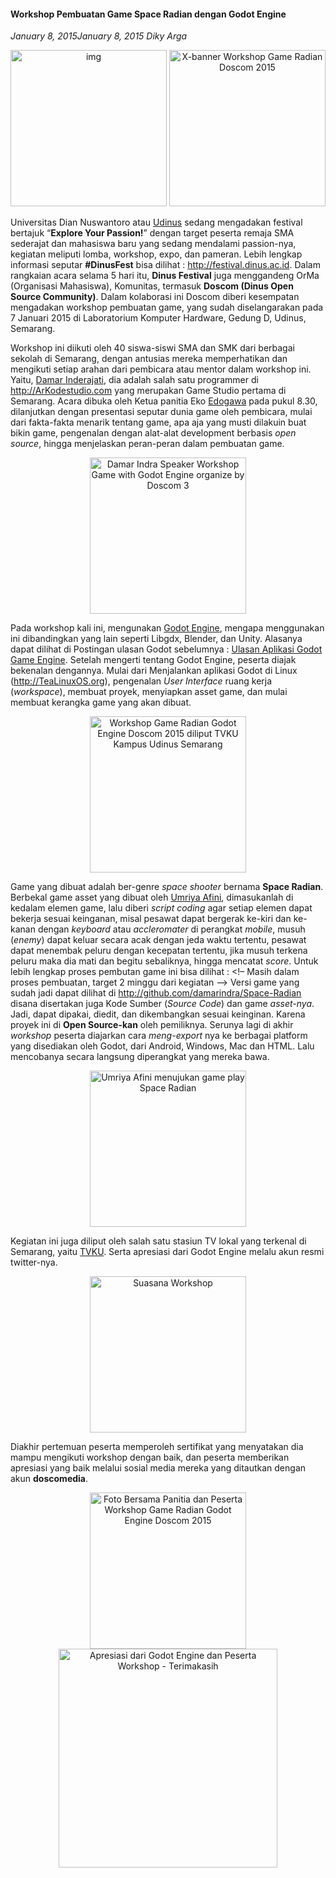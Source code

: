 #### Workshop Pembuatan Game Space Radian dengan Godot Engine
_January 8, 2015January 8, 2015 Diky Arga_

<p align="center">
	<img src="./posts/2015-01-08-workshop-pembuatan-game-space-radian-dengan-godot-engine/1.jpg" height="250px" alt="img">
    <img src="./posts/2015-01-08-workshop-pembuatan-game-space-radian-dengan-godot-engine/2.jpg" height="250px" alt="X-banner Workshop Game Radian Doscom 2015">
</p> 

Universitas Dian Nuswantoro atau [Udinus](http://dinus.ac.id/) sedang mengadakan festival bertajuk “**Explore Your Passion!**” dengan target peserta remaja SMA sederajat dan mahasiswa baru yang sedang mendalami passion-nya, kegiatan meliputi lomba, workshop, expo, dan pameran. Lebih lengkap informasi seputar **#DinusFest** bisa dilihat : <http://festival.dinus.ac.id>. Dalam rangkaian acara selama 5 hari itu, **Dinus Festival** juga menggandeng OrMa (Organisasi Mahasiswa), Komunitas, termasuk **Doscom (Dinus Open Source Community)**. Dalam kolaborasi ini Doscom diberi kesempatan mengadakan workshop pembuatan game, yang sudah diselangarakan pada 7 Januari 2015 di Laboratorium Komputer Hardware, Gedung D, Udinus, Semarang.

Workshop ini diikuti oleh 40 siswa-siswi SMA dan SMK dari berbagai sekolah di Semarang, dengan antusias mereka memperhatikan dan mengikuti setiap arahan dari pembicara atau mentor dalam workshop ini. Yaitu, [Damar Inderajati](https://twitter.com/damar_indra), dia adalah salah satu programmer di <http://ArKodestudio.com> yang merupakan Game Studio pertama di Semarang. Acara dibuka oleh Ketua panitia Eko [Edogawa](https://www.facebook.com/Vander.STARK) pada pukul 8.30, dilanjutkan dengan presentasi seputar dunia game oleh pembicara, mulai dari fakta-fakta menarik tentang game, apa aja yang musti dilakuin buat bikin game, pengenalan dengan alat-alat development berbasis _open source_, hingga menjelaskan peran-peran dalam pembuatan game.

<p align="center">
	<img src="./posts/2015-01-08-workshop-pembuatan-game-space-radian-dengan-godot-engine/3.jpg" height="250px" alt="Damar Indra Speaker Workshop Game with Godot Engine organize by Doscom 3">
</p> 

Pada workshop kali ini, mengunakan [Godot Engine](http://godotengine.org/), mengapa menggunakan ini dibandingkan yang lain seperti Libgdx, Blender, dan Unity. Alasanya dapat dilihat di Postingan ulasan Godot sebelumnya : [Ulasan Aplikasi Godot Game Engine](http://doscom.org/blog/ulasan-aplikasi-godot-game-engine/). Setelah mengerti tentang Godot Engine, peserta diajak bekenalan dengannya. Mulai dari Menjalankan aplikasi Godot di Linux (<http://TeaLinuxOS.org>), pengenalan _User Interface_ ruang kerja (_workspace_), membuat proyek, menyiapkan asset game, dan mulai membuat kerangka game yang akan dibuat.

<p align="center">
	<img src="./posts/2015-01-08-workshop-pembuatan-game-space-radian-dengan-godot-engine/4.jpg" height="250px" alt="Workshop Game Radian Godot Engine Doscom 2015 diliput TVKU Kampus Udinus Semarang">
</p> 

Game yang dibuat adalah ber-genre _space shooter_ bernama **Space Radian**. Berbekal game asset yang dibuat oleh [Umriya Afini](https://twitter.com/riya_flames), dimasukanlah di kedalam elemen game, lalu diberi _script coding_ agar setiap elemen dapat bekerja sesuai keinganan, misal pesawat dapat bergerak ke-kiri dan ke-kanan dengan _keyboard_ atau _accleromater_ di perangkat _mobile_, musuh (_enemy_) dapat keluar secara acak dengan jeda waktu tertentu, pesawat dapat menembak peluru dengan kecepatan tertentu, jika musuh terkena peluru maka dia mati dan begitu sebaliknya, hingga mencatat _score_. Untuk lebih lengkap proses pembutan game ini bisa dilihat : <!– Masih dalam proses pembuatan, target 2 minggu dari kegiatan –> Versi game yang sudah jadi dapat dilihat di <http://github.com/damarindra/Space-Radian> disana disertakan juga Kode Sumber (_Source Code_) dan game _asset-nya_. Jadi, dapat dipakai, diedit, dan dikembangkan sesuai keinginan. Karena proyek ini di **Open Source-kan** oleh pemiliknya. Serunya lagi di akhir _workshop_ peserta diajarkan cara _meng-export_ nya ke berbagai platform yang disediakan oleh Godot, dari Android, Windows, Mac dan HTML. Lalu mencobanya secara langsung diperangkat yang mereka bawa.

<p align="center">
	<img src="./posts/2015-01-08-workshop-pembuatan-game-space-radian-dengan-godot-engine/5.jpg" height="250px" alt="Umriya Afini menujukan game play Space Radian">
</p> 

Kegiatan ini juga diliput oleh salah satu stasiun TV lokal yang terkenal di Semarang, yaitu [TVKU](http://tvku.tv/). Serta apresiasi dari Godot Engine melalu akun resmi twitter-nya.

<p align="center">
	<img src="./posts/2015-01-08-workshop-pembuatan-game-space-radian-dengan-godot-engine/6.jpg" height="250px" alt="Suasana Workshop">
</p> 

Diakhir pertemuan peserta memperoleh sertifikat yang menyatakan dia mampu mengikuti workshop dengan baik, dan peserta memberikan apresiasi yang baik melalui sosial media mereka yang ditautkan dengan akun **doscomedia**.

<p align="center">
	<img src="./posts/2015-01-08-workshop-pembuatan-game-space-radian-dengan-godot-engine/7.jpg" height="250px" alt="Foto Bersama Panitia dan Peserta Workshop Game Radian Godot Engine Doscom 2015">
    <br>
	<img src="./posts/2015-01-08-workshop-pembuatan-game-space-radian-dengan-godot-engine/8.png" height="350px" alt="Apresiasi dari Godot Engine dan Peserta Workshop - Terimakasih">
</p> 
